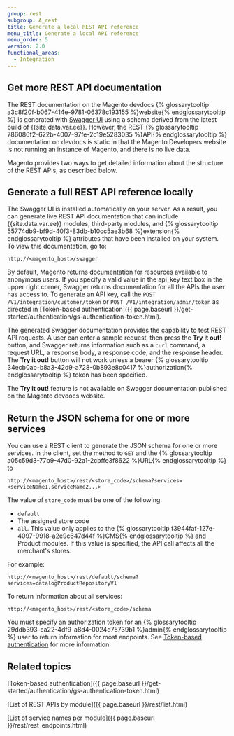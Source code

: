 ```yaml
---
group: rest
subgroup: A_rest
title: Generate a local REST API reference
menu_title: Generate a local API reference
menu_order: 5
version: 2.0
functional_areas:
  - Integration
---
```


## Get more REST API documentation

The REST documentation on the Magento devdocs {% glossarytooltip a3c8f20f-b067-414e-9781-06378c193155 %}website{% endglossarytooltip %} is generated with [Swagger UI](http://swagger.io) using a schema derived from the latest build of {{site.data.var.ee}}. However, the REST {% glossarytooltip 786086f2-622b-4007-97fe-2c19e5283035 %}API{% endglossarytooltip %} documentation on devdocs is static in that the Magento Developers website is not running an instance of Magento, and there is no live data.

Magento provides two ways to get detailed information about the structure of the REST APIs, as described below.

## Generate a full REST API reference locally

The Swagger UI is installed automatically on your server. As a result, you can generate live REST API documentation that can include {{site.data.var.ee}} modules, third-party modules, and {% glossarytooltip 55774db9-bf9d-40f3-83db-b10cc5ae3b68 %}extension{% endglossarytooltip %} attributes that have been installed on your system. To view this documentation, go to:

`http://<magento_host>/swagger`

By default, Magento returns documentation for resources available to anonymous users. If you specify a valid value in the api_key text box in the upper right corner, Swagger returns documentation for all the APIs the user has access to. To generate an API key, call the `POST /V1/integration/customer/token` or `POST /V1/integration/admin/token` as directed in [Token-based authentication]({{ page.baseurl }}/get-started/authentication/gs-authentication-token.html).

The generated Swagger documentation provides the capability to test REST API requests. A user can enter a sample request, then press the **Try it out!** button, and Swagger returns information such as a `curl` command, a request URL, a response body, a response code, and the response header. The **Try it out!** button will not work unless a bearer {% glossarytooltip 34ecb0ab-b8a3-42d9-a728-0b893e8c0417 %}authorization{% endglossarytooltip %} token has been specified.

<div class="bs-callout bs-callout-info" id="info">
  <p>The <b>Try it out!</b> feature is not available on Swagger documentation published on the Magento devdocs website.</p>
</div>

## Return the JSON schema for one or more services

You can use a REST client to generate the JSON schema for one or more services. In the client, set the method to `GET` and the {% glossarytooltip a05c59d3-77b9-47d0-92a1-2cbffe3f8622 %}URL{% endglossarytooltip %} to

`http://<magento_host>/rest/<store_code>/schema?services=<serviceName1,serviceName2,..>`

The value of `store_code` must be one of the following:

* `default`
* The assigned store code
* `all`. This value only applies to the {% glossarytooltip f3944faf-127e-4097-9918-a2e9c647d44f %}CMS{% endglossarytooltip %} and Product modules. If this value is specified, the API call affects all the merchant's stores.

For example:

`http://<magento_host>/rest/default/schema?services=catalogProductRepositoryV1`

To return information about all services:

`http://<magento_host>/rest/<store_code>/schema`

<div class="bs-callout bs-callout-info" id="info">

<p>You must specify an authorization token for an {% glossarytooltip 29ddb393-ca22-4df9-a8d4-0024d75739b1 %}admin{% endglossarytooltip %} user to return information for most endpoints. See <a href="{{ page.baseurl }}/get-started/authentication/gs-authentication-token.html">Token-based authentication</a> for more information. </p>
</div>

## Related topics

[Token-based authentication]({{ page.baseurl }}/get-started/authentication/gs-authentication-token.html)

[List of REST APIs by module]({{ page.baseurl }}/rest/list.html)

[List of service names per module]({{ page.baseurl }}/rest/rest_endpoints.html)
